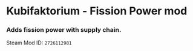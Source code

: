 # Kubifaktorium - Fission Power mod

### Adds fission power with supply chain.

Steam Mod ID: ```2726112981```
